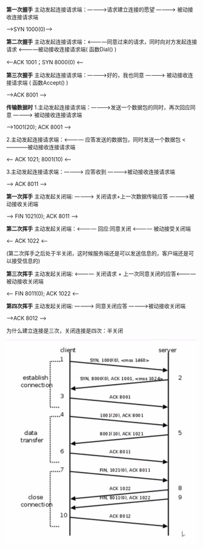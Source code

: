 **第一次握手**  主动发起连接请求端：————>请求建立连接的愿望 ————> 被动接收连接请求端

-->SYN 1000(0)-->

**第二次握手**  主动发起连接请求端：<————同意过来的请求，同时向对方发起连接请求 <————被动接收连接请求端( 函数Dial() )

<--ACK 1001；SYN 8000(0) <--

**第三次握手**  主动发起连接请求端：————>好的，我也同意  ————>  被动接收连接请求端 ( 函数Accept() )

-->ACK 8001 -->

**传输数据时**
1.主动发起连接请求端：————>发送一个数据包的同时，再次回应同意 ————> 被动接收连接请求端

-->1001(20); ACK 8001 -->

2.主动发起连接请求端：<———— 应答发送的数据包，同时发送一个数据包 <————被动接收连接请求端

<-- ACK 1021; 8001(10) <--

3.主动发起连接请求端：————> 应答收到 ————>被动接收连接请求端

--> ACK 8011 -->

**第一次挥手** 主动发起关闭端: ————> 关闭请求+上一次数据传输应答 ————>被动接收关闭端

--> FIN 1021(0); ACK 8011 -->

**第二次挥手** 主动发起关闭端：<———— 回应:同意关闭 <———— 被动接受关闭端

<-- ACK 1022 <--

(第二次挥手之后处于半关闭，这时候服务端还是可以发送信息的，客户端还是可以接受信息的)

**第三次挥手** 主动发起关闭端: <———— 关闭请求 + 上一次同意关闭的应答<———— 被动接收关闭端

<-- FIN 8011(0); ACK 1022 <--

**第四次挥手** 主动发起关闭端: ————> 同意关闭应答 ————>被动接收关闭端

-->ACK 8012 -->

为什么建立连接是三次，关闭连接是四次：半关闭

![img.png](img.png)